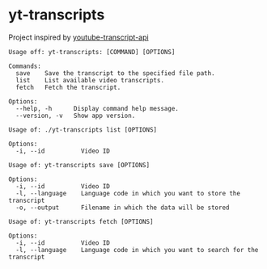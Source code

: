 # yt-transcripts

Project inspired by [youtube-transcript-api](https://github.com/jdepoix/youtube-transcript-api)

```
Usage off: yt-transcripts: [COMMAND] [OPTIONS]

Commands:
  save    Save the transcript to the specified file path.
  list    List available video transcripts.
  fetch   Fetch the transcript.

Options:
  --help, -h      Display command help message.
  --version, -v   Show app version.
```

```
Usage of: ./yt-transcripts list [OPTIONS]

Options:
  -i, --id          Video ID
```

```
Usage of: yt-transcripts save [OPTIONS]

Options:
  -i, --id          Video ID
  -l, --language    Language code in which you want to store the transcript
  -o, --output      Filename in which the data will be stored
```

```
Usage of: yt-transcripts fetch [OPTIONS]

Options:
  -i, --id          Video ID
  -l, --language    Language code in which you want to search for the transcript
```
